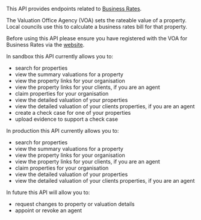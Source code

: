 This API provides endpoints related to [Business Rates](https://www.gov.uk/introduction-to-business-rates).

The Valuation Office Agency (VOA) sets the rateable value of a property. Local councils use this to calculate a business rates bill for that property.  

Before using this API please ensure you have registered with the VOA for Business Rates via the [website](https://www.gov.uk/correct-your-business-rates). 

In sandbox this API currently allows you to: 

* search for properties
* view the summary valuations for a property
* view the property links for your organisation
* view the property links for your clients, if you are an agent
* claim properties for your organisation
* view the detailed valuation of your properties
* view the detailed valuation of your clients properties, if you are an agent
* create a check case for one of your properties
* upload evidence to support a check case

In production this API currently allows you to: 

* search for properties
* view the summary valuations for a property
* view the property links for your organisation
* view the property links for your clients, if you are an agent
* claim properties for your organisation
* view the detailed valuation of your properties
* view the detailed valuation of your clients properties, if you are an agent

In future this API will allow you to:

* request changes to property or valuation details
* appoint or revoke an agent
